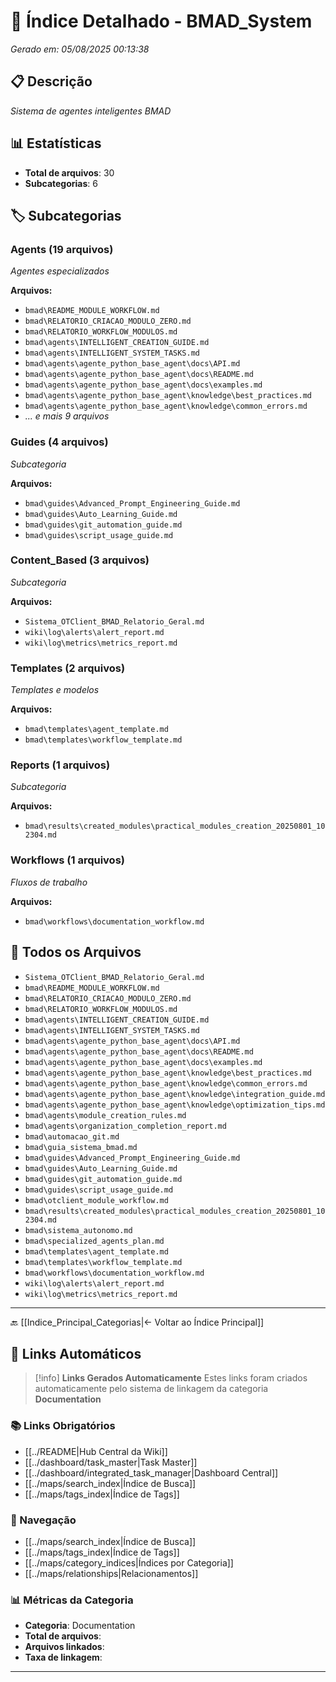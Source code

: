 # 📂 Índice Detalhado - BMAD_System

*Gerado em: 05/08/2025 00:13:38*

## 📋 Descrição
*Sistema de agentes inteligentes BMAD*

## 📊 Estatísticas
- **Total de arquivos**: 30
- **Subcategorias**: 6

## 🏷️ Subcategorias

### Agents (19 arquivos)
*Agentes especializados*

**Arquivos:**
- `bmad\README_MODULE_WORKFLOW.md`
- `bmad\RELATORIO_CRIACAO_MODULO_ZERO.md`
- `bmad\RELATORIO_WORKFLOW_MODULOS.md`
- `bmad\agents\INTELLIGENT_CREATION_GUIDE.md`
- `bmad\agents\INTELLIGENT_SYSTEM_TASKS.md`
- `bmad\agents\agente_python_base_agent\docs\API.md`
- `bmad\agents\agente_python_base_agent\docs\README.md`
- `bmad\agents\agente_python_base_agent\docs\examples.md`
- `bmad\agents\agente_python_base_agent\knowledge\best_practices.md`
- `bmad\agents\agente_python_base_agent\knowledge\common_errors.md`
- *... e mais 9 arquivos*

### Guides (4 arquivos)
*Subcategoria*

**Arquivos:**
- `bmad\guides\Advanced_Prompt_Engineering_Guide.md`
- `bmad\guides\Auto_Learning_Guide.md`
- `bmad\guides\git_automation_guide.md`
- `bmad\guides\script_usage_guide.md`

### Content_Based (3 arquivos)
*Subcategoria*

**Arquivos:**
- `Sistema_OTClient_BMAD_Relatorio_Geral.md`
- `wiki\log\alerts\alert_report.md`
- `wiki\log\metrics\metrics_report.md`

### Templates (2 arquivos)
*Templates e modelos*

**Arquivos:**
- `bmad\templates\agent_template.md`
- `bmad\templates\workflow_template.md`

### Reports (1 arquivos)
*Subcategoria*

**Arquivos:**
- `bmad\results\created_modules\practical_modules_creation_20250801_102304.md`

### Workflows (1 arquivos)
*Fluxos de trabalho*

**Arquivos:**
- `bmad\workflows\documentation_workflow.md`

## 📁 Todos os Arquivos

- `Sistema_OTClient_BMAD_Relatorio_Geral.md`
- `bmad\README_MODULE_WORKFLOW.md`
- `bmad\RELATORIO_CRIACAO_MODULO_ZERO.md`
- `bmad\RELATORIO_WORKFLOW_MODULOS.md`
- `bmad\agents\INTELLIGENT_CREATION_GUIDE.md`
- `bmad\agents\INTELLIGENT_SYSTEM_TASKS.md`
- `bmad\agents\agente_python_base_agent\docs\API.md`
- `bmad\agents\agente_python_base_agent\docs\README.md`
- `bmad\agents\agente_python_base_agent\docs\examples.md`
- `bmad\agents\agente_python_base_agent\knowledge\best_practices.md`
- `bmad\agents\agente_python_base_agent\knowledge\common_errors.md`
- `bmad\agents\agente_python_base_agent\knowledge\integration_guide.md`
- `bmad\agents\agente_python_base_agent\knowledge\optimization_tips.md`
- `bmad\agents\module_creation_rules.md`
- `bmad\agents\organization_completion_report.md`
- `bmad\automacao_git.md`
- `bmad\guia_sistema_bmad.md`
- `bmad\guides\Advanced_Prompt_Engineering_Guide.md`
- `bmad\guides\Auto_Learning_Guide.md`
- `bmad\guides\git_automation_guide.md`
- `bmad\guides\script_usage_guide.md`
- `bmad\otclient_module_workflow.md`
- `bmad\results\created_modules\practical_modules_creation_20250801_102304.md`
- `bmad\sistema_autonomo.md`
- `bmad\specialized_agents_plan.md`
- `bmad\templates\agent_template.md`
- `bmad\templates\workflow_template.md`
- `bmad\workflows\documentation_workflow.md`
- `wiki\log\alerts\alert_report.md`
- `wiki\log\metrics\metrics_report.md`

---

🔙 [[Indice_Principal_Categorias|← Voltar ao Índice Principal]]
## 🔗 **Links Automáticos**

> [!info] **Links Gerados Automaticamente**
> Estes links foram criados automaticamente pelo sistema de linkagem da categoria **Documentation**

### **📚 Links Obrigatórios**
- [[../README|Hub Central da Wiki]]
- [[../dashboard/task_master|Task Master]]
- [[../dashboard/integrated_task_manager|Dashboard Central]]
- [[../maps/search_index|Índice de Busca]]
- [[../maps/tags_index|Índice de Tags]]

### **🧭 Navegação**
- [[../maps/search_index|Índice de Busca]]
- [[../maps/tags_index|Índice de Tags]]
- [[../maps/category_indices|Índices por Categoria]]
- [[../maps/relationships|Relacionamentos]]

### **📊 Métricas da Categoria**
- **Categoria**: Documentation
- **Total de arquivos**: <!-- Contador automático -->
- **Arquivos linkados**: <!-- Contador automático -->
- **Taxa de linkagem**: <!-- Percentual automático -->

---

